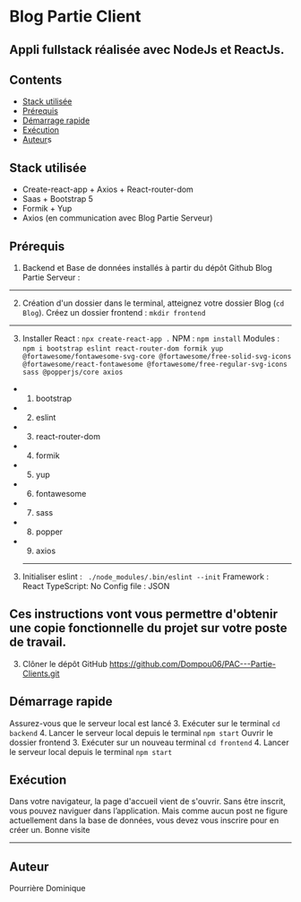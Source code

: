 # Blog Partie Client

## Appli fullstack réalisée avec NodeJs et ReactJs.

## Contents

- [Stack utilisée](#Stack-utilisée)
- [Prérequis](#Prérequis)
- [Démarrage rapide](#Démarrage-rapide)
- [Exécution](#Exécution)
- [Auteur](#Auteur)s

## Stack utilisée

- Create-react-app + Axios + React-router-dom
- Saas + Bootstrap 5
- Formik + Yup
- Axios (en communication avec Blog Partie Serveur)

## Prérequis

1. Backend et Base de données installés à partir du dépôt Github Blog Partie Serveur :

---

2. Création d'un dossier
   dans le terminal, atteignez votre dossier Blog (`cd Blog`).
   Créez un dossier frontend : `mkdir frontend`

---

3. Installer
   React : `npx create-react-app .`
   NPM : `npm install`
   Modules : `npm i bootstrap eslint react-router-dom formik yup @fortawesome/fontawesome-svg-core @fortawesome/free-solid-svg-icons @fortawesome/react-fontawesome @fortawesome/free-regular-svg-icons sass @popperjs/core axios`

- 1. bootstrap
- 2. eslint
- 3. react-router-dom
- 4. formik
- 5. yup
- 6. fontawesome
- 7. sass
- 8. popper
- 9. axios
  ***

3. Initialiser eslint : ` ./node_modules/.bin/eslint --init`
   Framework : React
   TypeScript: No
   Config file : JSON

## Ces instructions vont vous permettre d'obtenir une copie fonctionnelle du projet sur votre poste de travail.

3. Clôner le dépôt GitHub https://github.com/Dompou06/PAC---Partie-Clients.git

## Démarrage rapide

Assurez-vous que le serveur local est lancé 3. Exécuter sur le terminal `cd backend` 4. Lancer le serveur local depuis le terminal `npm start`
Ouvrir le dossier frontend 3. Exécuter sur un nouveau terminal `cd frontend` 4. Lancer le serveur local depuis le terminal `npm start`

## Exécution

Dans votre navigateur, la page d'accueil vient de s'ouvrir.
Sans être inscrit, vous pouvez naviguer dans l’application. Mais comme aucun post ne figure actuellement dans la base de données, vous devez vous inscrire pour en créer un.
Bonne visite

---

## Auteur

Pourrière Dominique
